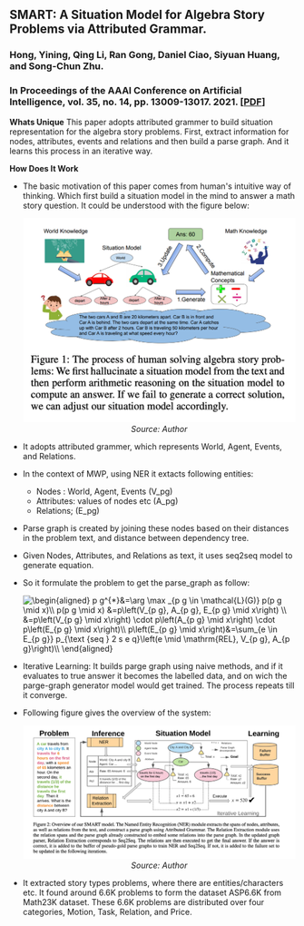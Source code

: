 ## SMART: A Situation Model for Algebra Story Problems via Attributed Grammar.
### Hong, Yining, Qing Li, Ran Gong, Daniel Ciao, Siyuan Huang, and Song-Chun Zhu. 
### In Proceedings of the AAAI Conference on Artificial Intelligence, vol. 35, no. 14, pp. 13009-13017. 2021. [[PDF](https://arxiv.org/pdf/2012.14011.pdf)]

**Whats Unique**
This paper adopts attributed grammer to build situation representation for the algebra story problems. First, extract information for nodes, attributes, events and relations and then build a parse graph. And it learns this process in an iterative way.

**How Does It Work**
* The basic motivation of this paper comes from human's intuitive way of thinking. Which first build a situation model in the mind to answer a math story question. It could be understood with the figure below:
    <p align="center">
    <img width=600 src="images/MWP_smart_motivation.png">
    <em>Source: Author</em>
    </p>
* It adopts attributed grammer, which represents World, Agent, Events, and Relations.
* In the context of MWP, using NER it extacts following entities: 
    * Nodes : World, Agent, Events (V_pg)
    * Attributes: values of nodes etc (A_pg)
    * Relations; (E_pg)
* Parse graph is created by joining these nodes based on their distances in the problem text, and distance between dependency tree. 
* Given Nodes, Attributes, and Relations as text, it uses seq2seq model to generate equation.
* So it formulate the problem to get the parse_graph as follow:

    <img src="https://i.upmath.me/svg/%5Cbegin%7Baligned%7D%0Ap%20g%5E%7B*%7D%26%3D%5Carg%20%5Cmax%20_%7Bp%20g%20%5Cin%20%5Cmathcal%7BL%7D(G)%7D%20p(p%20g%20%5Cmid%20x)%5C%5C%0Ap(p%20g%20%5Cmid%20x)%20%26%3Dp%5Cleft(V_%7Bp%20g%7D%2C%20A_%7Bp%20g%7D%2C%20E_%7Bp%20g%7D%20%5Cmid%20x%5Cright)%20%5C%5C%0A%26%3Dp%5Cleft(V_%7Bp%20g%7D%20%5Cmid%20x%5Cright)%20%5Ccdot%20p%5Cleft(A_%7Bp%20g%7D%20%5Cmid%20x%5Cright)%20%5Ccdot%20p%5Cleft(E_%7Bp%20g%7D%20%5Cmid%20x%5Cright)%5C%5C%0Ap%5Cleft(E_%7Bp%20g%7D%20%5Cmid%20x%5Cright)%26%3D%5Csum_%7Be%20%5Cin%20E_%7Bp%20g%7D%7D%20p_%7B%5Ctext%20%7Bseq%20%7D%202%20s%20e%20q%7D%5Cleft(e%20%5Cmid%20%5Cmathrm%7BREL%7D%2C%20V_%7Bp%20g%7D%2C%20A_%7Bp%20g%7D%5Cright)%5C%5C%0A%5Cend%7Baligned%7D" alt="\begin{aligned}
p g^{*}&amp;=\arg \max _{p g \in \mathcal{L}(G)} p(p g \mid x)\\
p(p g \mid x) &amp;=p\left(V_{p g}, A_{p g}, E_{p g} \mid x\right) \\
&amp;=p\left(V_{p g} \mid x\right) \cdot p\left(A_{p g} \mid x\right) \cdot p\left(E_{p g} \mid x\right)\\
p\left(E_{p g} \mid x\right)&amp;=\sum_{e \in E_{p g}} p_{\text {seq } 2 s e q}\left(e \mid \mathrm{REL}, V_{p g}, A_{p g}\right)\\
\end{aligned}" />

* Iterative Learning: It builds parge graph using naive methods, and if it evaluates to true answer it becomes the labelled data, and on wich the parge-graph generator model would get trained. The process repeats till it converge.

* Following figure gives the overview of the system:
    <p align="center">
    <img width=600 src="images/MWP_smart_overview.png">
    <em>Source: Author</em>
    </p>

* It extracted story types problems, where there are entities/characters etc. It found around 6.6K problems to form the dataset ASP6.6K from Math23K dataset. These 6.6K problems are distributed over four categories, Motion, Task, Relation, and Price.



